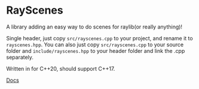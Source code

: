 # RayScenes

A library adding an easy way to do scenes for raylib(or really anything)!

Single header, just copy `src/rayscenes.cpp` to your project, and rename it to `rayscenes.hpp`.
You can also just copy `src/rayscenes.cpp` to your source folder and `include/rayscenes.hpp` to your header folder and link the .cpp separately.

Written in for C++20, should support C++17.

[Docs](http://rayscenes.vortetty.tk/doxygen/html/)
